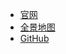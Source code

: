 * [官网](//lightzone.mevisual.top)
* [全景地图](//lightzonemap.mevisual.top)
* [GitHub](//github.com/MeVisual)